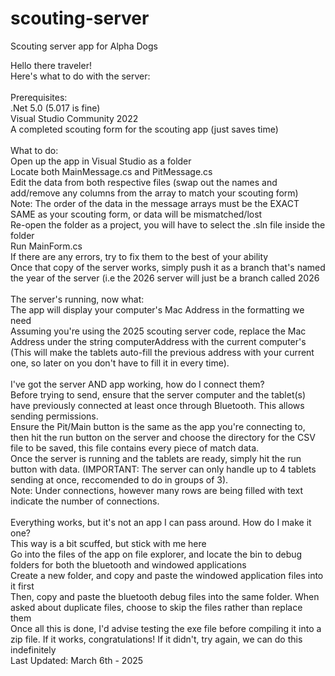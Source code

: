 # scouting-server
Scouting server app for Alpha Dogs

Hello there traveler! <br/> 
Here's what to do with the server: <br/> 
 <br/> 
Prerequisites:  <br/> 
.Net 5.0 (5.017 is fine) <br/> 
Visual Studio Community 2022 <br/> 
A completed scouting form for the scouting app (just saves time) <br/> 
<br/> 
What to do: <br/> 
Open up the app in Visual Studio as a folder <br/> 
Locate both MainMessage.cs and PitMessage.cs <br/> 
Edit the data from both respective files (swap out the names and add/remove any columns from the array to match your scouting form) <br/> 
Note: The order of the data in the message arrays must be the EXACT SAME as your scouting form, or data will be mismatched/lost <br/> 
Re-open the folder as a project, you will have to select the .sln file inside the folder <br/> 
Run MainForm.cs <br/> 
If there are any errors, try to fix them to the best of your ability <br/> 
Once that copy of the server works, simply push it as a branch that's named the year of the server (i.e the 2026 server will just be a branch called 2026 <br/> 
 <br/> 
The server's running, now what: <br/> 
The app will display your computer's Mac Address in the formatting we need <br/> 
Assuming you're using the 2025 scouting server code, replace the Mac Address under the string computerAddress with the current computer's (This will make the tablets auto-fill the previous address with your current one, so later on you don't have to fill it in every time). <br/> 
 <br/> 
I've got the server AND app working, how do I connect them? <br/> 
Before trying to send, ensure that the server computer and the tablet(s) have previously connected at least once through Bluetooth. This allows sending permissions. <br/> 
Ensure the Pit/Main button is the same as the app you're connecting to, then hit the run button on the server and choose the directory for the CSV file to be saved, this file contains every piece of match data. <br/> 
Once the server is running and the tablets are ready, simply hit the run button with data. (IMPORTANT: The server can only handle up to 4 tablets sending at once, reccomended to do in groups of 3). <br/> 
Note: Under connections, however many rows are being filled with text indicate the number of connections. <br/> 
 <br/> 
 Everything works, but it's not an app I can pass around. How do I make it one? <br/> 
 This way is a bit scuffed, but stick with me here <br/> 
 Go into the files of the app on file explorer, and locate the bin to debug folders for both the bluetooth and windowed applications <br/> 
 Create a new folder, and copy and paste the windowed application files into it first <br/> 
 Then, copy and paste the bluetooth debug files into the same folder. When asked about duplicate files, choose to skip the files rather than replace them <br/> 
 Once all this is done, I'd advise testing the exe file before compiling it into a zip file. If it works, congratulations! If it didn't, try again, we can do this indefinitely <br/> 
Last Updated: March 6th - 2025
